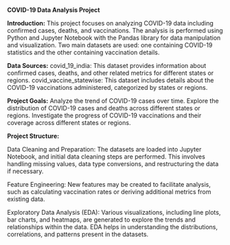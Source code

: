**COVID-19 Data Analysis Project**

**Introduction:**
This project focuses on analyzing COVID-19 data including confirmed cases, deaths, and vaccinations. The analysis is performed using Python and Jupyter Notebook with the Pandas library for data manipulation and visualization. Two main datasets are used: one containing COVID-19 statistics and the other containing vaccination details.

**Data Sources:**
covid_19_india: This dataset provides information about confirmed cases, deaths, and other related metrics for different states or regions.
covid_vaccine_statewise: This dataset includes details about the COVID-19 vaccinations administered, categorized by states or regions.

**Project Goals:**
Analyze the trend of COVID-19 cases over time.
Explore the distribution of COVID-19 cases and deaths across different states or regions.
Investigate the progress of COVID-19 vaccinations and their coverage across different states or regions.

**Project Structure:**

Data Cleaning and Preparation: The datasets are loaded into Jupyter Notebook, and initial data cleaning steps are performed. This involves handling missing values, data type conversions, and restructuring the data if necessary.

Feature Engineering: New features may be created to facilitate analysis, such as calculating vaccination rates or deriving additional metrics from existing data.

Exploratory Data Analysis (EDA): Various visualizations, including line plots, bar charts, and heatmaps, are generated to explore the trends and relationships within the data. EDA helps in understanding the distributions, correlations, and patterns present in the datasets.
